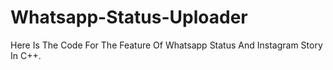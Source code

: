 # Whatsapp-Status-Uploader
Here Is The Code For The Feature Of Whatsapp Status And Instagram Story In C++.
